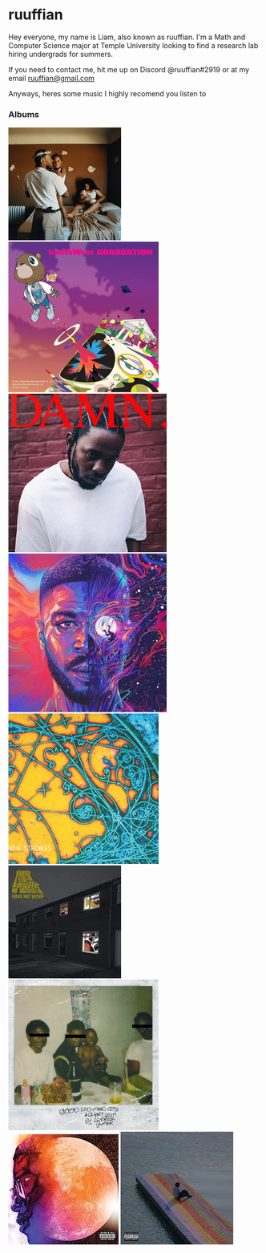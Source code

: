# ruuffian
Hey everyone, my name is Liam, also known as ruuffian. I'm a Math and Computer Science major at Temple University looking to find a research lab hiring undergrads for summers.

If you need to contact me, hit me up on Discord @ruuffian#2919 or at my email ruuffian@gmail.com

Anyways, heres some music I highly recomend you listen to

### Albums

![Mr. Morale & the Big Stepper by Kendrick Lamar](resources/mr-morale.png)
![Graduation by Kanye](resources/graduation.png)
![DAMN by Kendrick Lamar](resources/damn.png)
![Man on the Moon 3 by Kid Cudi](resources/motm3.png)
![Is This It by The Strokes](resources/is-this-it.png)
![Favourite Worst Nightmare by Arctic Monkeys](resources/favourite-worst-nightmare.png)
![good kid, m.A.A.d city by Kendrick Lamar](resources/gkmc.png)
![Man on the Moon 3 by Kid Cudi](resources/motm1.png)
![The Melodic Blue by Baby Keem](resources/the-melodic-blue.png)
